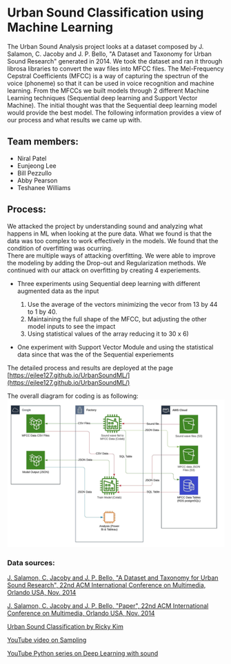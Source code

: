 # Urban Sound Classification using Machine Learning

The Urban Sound Analysis project looks at a dataset composed by J. Salamon, C. Jacoby and J. P. Bello, "A Dataset and Taxonomy for Urban Sound Research" generated in 2014.  We took the dataset and ran it through librosa libraries to convert the wav files into MFCC files.  The Mel-Frequency Cepstral Coefficients (MFCC) is a way of capturing the spectrun of the voice (phoneme) so that it can be used in voice recognition and machine learning.  From the MFCCs we built models through 2 different Machine Learning techniques (Sequential deep learning and Support Vector Machine).  The initial thought was that the Sequential deep learning model would provide the best model.  The following information provides a view of our process and what results we came up with.

## Team members:

* Niral Patel
* Eunjeong Lee
* Bill Pezzullo
* Abby Pearson
* Teshanee Williams

## Process:

We attacked the project by understanding sound and analyzing what happens in ML when looking at the pure data.  What we found is that the data was too complex to work effectively in the models.  We found that the condition of overfitting was ocurring.  
There are multiple ways of attacking overfitting. We were able to improve the modeling by adding the Drop-out and Regularization methods. 
We continued with our attack on overfitting by creating 4 experiements.  

* Three experiments using Sequential deep learning with different augmented data as the input 
	1) Use the average of the vectors minimizing the vecor from 13 by 44 to 1 by 40.
	2) Maintaining the full shape of the MFCC, but adjusting the other model inputs to see the impact
	3) Using statistical values of the array reducing it to 30 x 6) 
	
* One experiment with Support Vector Module and using the statistical data since that was the of the Sequential experiements

The detailed process and results are deployed at the page [https://ejlee127.github.io/UrbanSoundML/](https://ejlee127.github.io/UrbanSoundML/)

The overall diagram for coding is as following:
![Diagram](Images/Sound-Data-Overall-Processing.jpeg)


### Data sources:

[J. Salamon, C. Jacoby and J. P. Bello, "A Dataset and Taxonomy for Urban Sound Research", 22nd ACM International Conference on Multimedia, Orlando USA, Nov. 2014](https://urbansounddataset.weebly.com/urbansound8k.html)

[J. Salamon, C. Jacoby and J. P. Bello, "Paper", 22nd ACM International Conference on Multimedia, Orlando USA, Nov. 2014](http://www.justinsalamon.com/uploads/4/3/9/4/4394963/salamon_urbansound_acmmm14.pdf)


[Urban Sound Classification by Ricky Kim](https://towardsdatascience.com/urban-sound-classification-part-1-99137c6335f9)

[YouTube video on Sampling](https://www.youtube.com/watch?v=yWqrx08UeUs&feature=youtu.be)

[YouTube Python series on Deep Learning with sound](https://www.youtube.com/watch?v=Oa_d-zaUti8)

